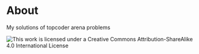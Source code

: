 # About

My solutions of topcoder arena problems

![This work is licensed under a Creative Commons Attribution-ShareAlike 4.0 International License](https://i.creativecommons.org/l/by-sa/4.0/88x31.png)
